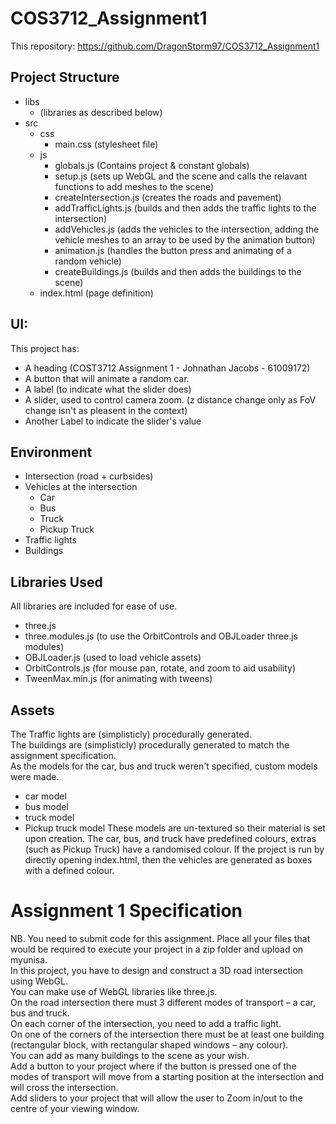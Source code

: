 # COS3712_Assignment1
This repository: https://github.com/DragonStorm97/COS3712_Assignment1
## Project Structure
* libs
	* (libraries as described below)
* src
	* css
		* main.css (stylesheet file)
	* js
		* globals.js (Contains project & constant globals)
		* setup.js (sets up WebGL and the scene and calls the relavant functions to add meshes to the scene)
		* createIntersection.js (creates the roads and pavement)
		* addTrafficLights.js (builds and then adds the traffic lights to the intersection)
		* addVehicles.js (adds the vehicles to the intersection, adding the vehicle meshes to an array to be used by the animation button)
		* animation.js (handles the button press and animating of a random vehicle)
		* createBuildings.js (builds and then adds the buildings to the scene)
	* index.html (page definition)

## UI:
This project has:
* A heading (COST3712 Assignment 1 - Johnathan Jacobs - 61009172)  
* A button that will animate a random car.  
* A label (to indicate what the slider does)
* A slider, used to control camera zoom. (z distance change only as FoV change isn't as pleasent in the context)  
* Another Label to indicate the slider's value

## Environment
* Intersection (road + curbsides)
* Vehicles at the intersection
	* Car
	* Bus
	* Truck 
	* Pickup Truck 
* Traffic lights
* Buildings

## Libraries Used
All libraries are included for ease of use.
* three.js 
* three.modules.js (to use the OrbitControls and OBJLoader three.js modules)
* OBJLoader.js (used to load vehicle assets)
* OrbitControls.js (for mouse pan, rotate, and zoom to aid usability)
* TweenMax.min.js (for animating with tweens)

## Assets
The Traffic lights are (simplisticly) procedurally generated.  
The buildings are (simplisticly) procedurally generated to match the assignment specification.  
As the models for the car, bus and truck weren't specified, custom models were made.  
* car model
* bus model
* truck model
* Pickup truck model
These models are un-textured so their material is set upon creation.
The car, bus, and truck have predefined colours, extras (such as Pickup Truck) have a randomised colour.
If the project is run by directly opening index.html, then the vehicles are generated as boxes with a defined colour.

# Assignment 1 Specification
NB. You need to submit code for this assignment. Place all your files that would be required to execute your project in a zip folder and upload on myunisa.  
In this project, you have to design and construct a 3D road intersection using WebGL.  
You can make use of WebGL libraries like three.js.   
On the road intersection there must 3 different modes of transport – a car, bus and truck.  
On each corner of the intersection, you need to add a traffic light.  
On one of the corners of the intersection there must be at least one building (rectangular block, with rectangular shaped windows – any colour).  
You can add as many buildings to the scene as your wish.  
Add a button to your project where if the button is pressed one of the modes of transport will move from a starting position at the intersection and will cross the intersection.  
Add sliders to your project that will allow the user to Zoom in/out to the centre of your viewing window.  
